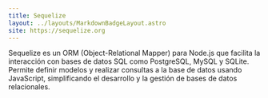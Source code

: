 ```yaml
---
title: Sequelize
layout: ../layouts/MarkdownBadgeLayout.astro
site: https://sequelize.org
---
```


Sequelize es un ORM (Object-Relational Mapper) para Node.js que facilita la interacción con bases de datos SQL como PostgreSQL, MySQL y SQLite. Permite definir modelos y realizar consultas a la base de datos usando JavaScript, simplificando el desarrollo y la gestión de bases de datos relacionales.